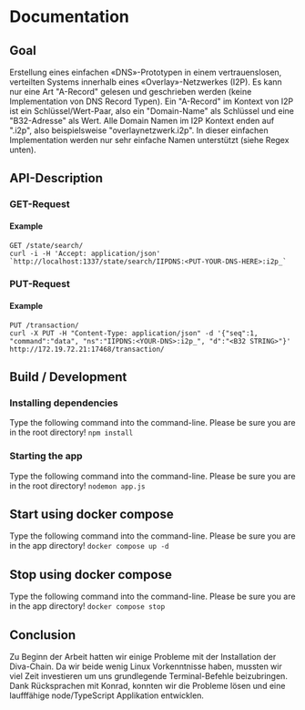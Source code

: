 # Documentation

## Goal
Erstellung eines einfachen «DNS»-Prototypen in einem vertrauenslosen, verteilten Systems innerhalb eines «Overlay»-Netzwerkes (I2P). Es kann nur eine Art "A-Record" gelesen und geschrieben werden (keine Implementation von DNS Record Typen). Ein "A-Record" im Kontext von I2P ist ein Schlüssel/Wert-Paar, also ein "Domain-Name" als Schlüssel und eine "B32-Adresse" als Wert. Alle Domain Namen im I2P Kontext enden auf ".i2p", also beispielsweise "overlaynetzwerk.i2p". In dieser einfachen Implementation werden nur sehr einfache Namen unterstützt (siehe Regex unten).

## API-Description

### GET-Request

#### Example

```
GET /state/search/
curl -i -H 'Accept: application/json' `http://localhost:1337/state/search/IIPDNS:<PUT-YOUR-DNS-HERE>:i2p_`
```

### PUT-Request

#### Example

```
PUT /transaction/
curl -X PUT -H "Content-Type: application/json" -d '{"seq":1, "command":"data", "ns":"IIPDNS:<YOUR-DNS>:i2p_", "d":"<B32 STRING>"}' http://172.19.72.21:17468/transaction/
```

## Build / Development

### Installing dependencies
Type the following command into the command-line. Please be sure you are in the root directory!
`npm install`

### Starting the app
Type the following command into the command-line. Please be sure you are in the root directory!
`nodemon app.js` 

## Start using docker compose
Type the following command into the command-line. Please be sure you are in the app directory!
`docker compose up -d`

## Stop using docker compose
Type the following command into the command-line. Please be sure you are in the app directory!
`docker compose stop`

## Conclusion
Zu Beginn der Arbeit hatten wir einige Probleme mit der Installation der Diva-Chain. Da wir beide wenig Linux Vorkenntnisse haben, mussten wir viel Zeit investieren um uns grundlegende Terminal-Befehle beizubringen.
Dank Rücksprachen mit Konrad, konnten wir die Probleme lösen und eine laufffähige node/TypeScript Applikation entwicklen.
